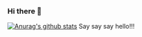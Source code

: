 ### Hi there 👋

<!--
**lichenchao1996/lichenchao1996** is a ✨ _special_ ✨ repository because its `README.md` (this file) appears on your GitHub profile.
-->
[![Anurag's github stats](https://github-readme-stats.vercel.app/api?username=lichenchao1996)](https://github.com/anuraghazra/github-readme-stats)
Say say say hello!!!
